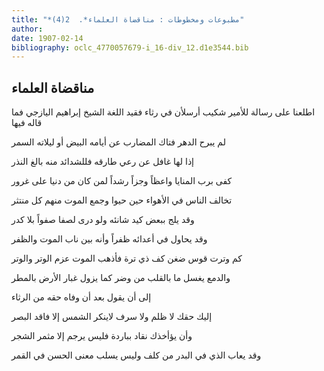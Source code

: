 ```yaml
---
title: "*مطبوعات ومخطوطات : مناقضاة العلماء*.  2(4)"
author: 
date: 1907-02-14
bibliography: oclc_4770057679-i_16-div_12.d1e3544.bib
---
```




##  مناقضاة العلماء 


 اطلعنا على رسالة للأمير شكيب أرسلأن في رثاء فقيد اللغة الشيخ إبراهيم اليازجي فما قاله فيها 

 لم يبرح الدهر فتاك المضارب عن   أيامه البيض أو ليلاته السمر   

 إذا لها غافل عن رعي طارقه   فللشدائد منه بالغ النذر  

 كفى برب المنايا واعظاً وجزاً   رشداً لمن كان من دنيا على غرور  

 تخالف الناس في الأهواء حين حيوا   وجمع الموت منهم كل منتثر  

 وقد يلج ببعض كيد شانئه   ولو درى لصفا صفواً بلا كدر  

 وقد يحاول في أعدائه ظفراً   وأنه بين ناب الموت والظفر  

 كم وترت قوس ضغن كف ذي ترة   فأذهب الموت عزم الوتر والوتر  

 والدمع يغسل ما بالقلب من وضر   كما يزول غبار الأرض بالمطر  

 إلى أن يقول بعد أن وفاه حقه من الرثاء 

 إليك حقك لا ظلم ولا سرف   لاينكر الشمس إلا فاقد البصر  

 وأن يؤأخذك نقاد بباردة   فليس يرجم إلا مثمر الشجر  

 وقد يعاب الذي في البدر من كلف   وليس يسلب معنى الحسن في القمر  
